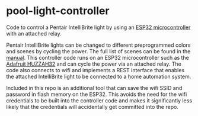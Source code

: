 # pool-light-controller
Code to control a Pentair IntelliBrite light by using an [ESP32 microcontroller](https://www.espressif.com/en/products/socs/esp32) with an attached relay.

Pentair IntelliBrite lights can be changed to different preprogrammed colors and scenes by cycling the power. The full list of scenes can be found in the [manual](https://www.pentair.com/content/dam/extranet/nam/pentair-pool/residential/manuals/lighting/intellibrite-5g-white-color-pool-spa-lights-manual-english-french.pdf). This controller code runs on an ESP32 microcontroller such as the [Adafruit HUZZAH32](https://www.adafruit.com/product/3619) and can cycle the power via an attached relay. The code also connects to wifi and implements a REST interface that enables the attached IntelliBrite light to be connected to a home automation system.

Included in this repo is an additional tool that can save the wifi SSID and password in flash memory on the ESP32. This avoids the need for the wifi credentials to be built into the controller code and makes it significantly less likely that the credentials will accidentally get committed into the repo.
